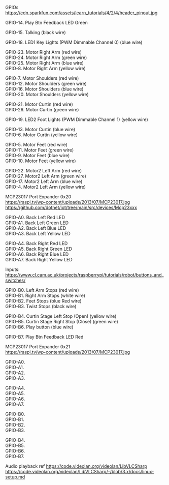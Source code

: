  
GPIOs   
https://cdn.sparkfun.com/assets/learn_tutorials/4/2/4/header_pinout.jpg    
   

GPIO-14. Play Btn Feedback LED Green     
     
GPIO-15. Talking (black wire) 

GPIO-18. LED1 Key Lights (PWM Dimmable Channel 0) (blue wire)  

GPIO-23. Motor Right Arm (red wire)   
GPIO-24. Motor Right Arm (green wire)    
GPIO-25. Motor Right Arm (blue wire)    
GPIO-8. Motor Right Arm (yellow wire)   
   
GPIO-7. Motor Shoulders (red wire)   
GPIO-12. Motor Shoulders (green wire)   
GPIO-16. Motor Shoulders (blue wire)        
GPIO-20. Motor Shoulders (yellow wire)     
    
GPIO-21. Motor Curtin (red wire)       
GPIO-26. Motor Curtin (green wire) 

GPIO-19. LED2 Foot Lights (PWM Dimmable Channel 1) (yellow wire) 

GPIO-13. Motor Curtin (blue wire)   
GPIO-6. Motor Curtin (yellow wire)   
    
GPIO-5. Motor Feet (red wire)   
GPIO-11. Motor Feet (green wire)    
GPIO-9. Motor Feet (blue wire)     
GPIO-10. Motor Feet (yellow wire)    
    
GPIO-22. Motor2 Left Arm (red wire)   
GPIO-27. Motor2 Left Arm (green wire)    
GPIO-17. Motor2 Left Arm (blue wire)      
GPIO-4. Motor2 Left Arm (yellow wire)   
     
   
MCP23017 Port Expander 0x20    
https://raspi.tv/wp-content/uploads/2013/07/MCP23017.jpg    
https://github.com/dotnet/iot/tree/main/src/devices/Mcp23xxx    
    
GPIO-A0. Back Left Red LED    
GPIO-A1. Back Left Green LED      
GPIO-A2. Back Left Blue LED     
GPIO-A3. Back Left Yellow LED      
      
GPIO-A4. Back Right Red LED     
GPIO-A5. Back Right Green LED    
GPIO-A6. Back Right Blue LED    
GPIO-A7. Back Right Yellow LED      
     
Inputs:
https://www.cl.cam.ac.uk/projects/raspberrypi/tutorials/robot/buttons_and_switches/  
  
GPIO-B0. Left Arm Stops (red wire)       
GPIO-B1. Right Arm Stops (white wire)     
GPIO-B2. Feet Stops (blue Red wire)     
GPIO-B3. Twist Stops (black wire)       
      
GPIO-B4. Curtin Stage Left Stop (Open) (yellow wire)        
GPIO-B5. Curtin Stage Right Stop (Close) (green wire)      
GPIO-B6. Play button (blue wire)    
    
GPIO-B7. Play Btn Feedback LED Red    
   
    
MCP23017 Port Expander 0x21   
https://raspi.tv/wp-content/uploads/2013/07/MCP23017.jpg   
  
GPIO-A0.    
GPIO-A1.     
GPIO-A2.     
GPIO-A3.     
   
GPIO-A4.     
GPIO-A5.   
GPIO-A6.     
GPIO-A7.     

  
GPIO-B0.    
GPIO-B1.     
GPIO-B2.     
GPIO-B3.     
   
GPIO-B4.      
GPIO-B5.    
GPIO-B6.   
GPIO-B7.    


Audio playback ref
https://code.videolan.org/videolan/LibVLCSharp
https://code.videolan.org/videolan/LibVLCSharp/-/blob/3.x/docs/linux-setup.md
